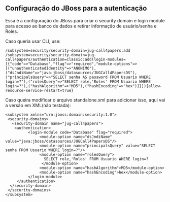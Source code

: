 ## Configuração do JBoss para a autenticação
Essa é a configuração do JBoss para criar o security domain e login module para acesso ao banco de dados e retirar informação de usuário/senha e Roles.

Caso queria usar CLI, use:
```
/subsystem=security/security-domain=jug-call4papers:add
/subsystem=security/security-domain=jug-call4papers/authentication=classic:add(login-modules=[{"code"=>"Database","flag"=>"required","module-options"=>[("unauthenticatedIdentity"=>"ANONIMO"),("dsJndiName"=>"java:jboss/datasources/JUGCall4PapersDS"),("principalsQuery"=>"SELECT senha AS password FROM Usuario WHERE login=?"),("rolesQuery"=>"SELECT role,'Roles' FROM Usuario WHERE login=?"),("hashAlgorithm"=>"MD5"),("hashEncoding"=>"hex")]}]){allow-resource-service-restart=true}
```

Caso queira modificar o arquivo standalone.xml para adicionar isso, aqui vai a versão em XML(não testada):
```
<subsystem xmlns="urn:jboss:domain:security:1.0">
 <security-domains>
   <security-domain name="jug-call4papers">
    <authentication>
          <login-module code="Database" flag="required">
               <module-option name="dsJndiName" value="java:jboss/datasources/JUGCall4PapersDS"/>
               <module-option name="principalsQuery" value="SELECT senha FROM Usuario WHERE login=?"/>
               <module-option name="rolesQuery">
                 SELECT role,'Roles' FROM Usuario WHERE login=?
                </module-option>
               <module-option name="hashAlgorithm">MD5</module-option>
               <module-option name="hashEncoding">hex</module-option>
          </login-module>
     </authentication>
  </security-domain>
 </security-domains>
</subsystem>
```
